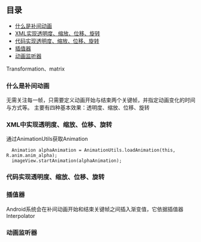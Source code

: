 ## 目录
* [什么是补间动画](#什么是补间动画)
* [XML实现透明度、缩放、位移、旋转](#XML中实现透明度、缩放、位移、旋转)
* [代码实现透明度、缩放、位移、旋转](#代码实现透明度、缩放、位移、旋转)
* [插值器](#插值器)
* [动画监听器](#动画监听器)

Transformation、matrix


### 什么是补间动画
无需关注每一帧，只需要定义动画开始与结束两个关键帧，并指定动画变化的时间与方式等。
主要有四种基本效果：透明度、缩放、位移、旋转

### XML中实现透明度、缩放、位移、旋转
[](/anim/src/res/alpha_anim)
通过AnimationUtils获取Animation
```
  Animation alphaAnimation = AnimationUtils.loadAnimation(this, R.anim.anim_alpha);
  imageView.startAnimation(alphaAnimation);
```

### 代码实现透明度、缩放、位移、旋转

### 插值器
Android系统会在补间动画开始和结束关键帧之间插入渐变值，它依据插值器
Interpolator

### 动画监听器